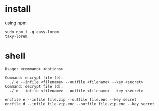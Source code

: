 # install

using [npm](https://npmjs.org)

```
sudo npm i -g easy-lorem
taky-lorem
```



# shell

``` shell
Usage: <command> <options>

Command: encrypt file (e):
  ./ e --infile <filename> --outfile <filename> --key <secret>
Command: decrypt file (d):
  ./ d --infile <filename> --outfile <filename> --key <secret>
```

``` shell
encfile e --infile file.zip --outfile file.enc --key secret
encfile d --infile file.zip.enc --outfile file.zip.enc --key secret
```


